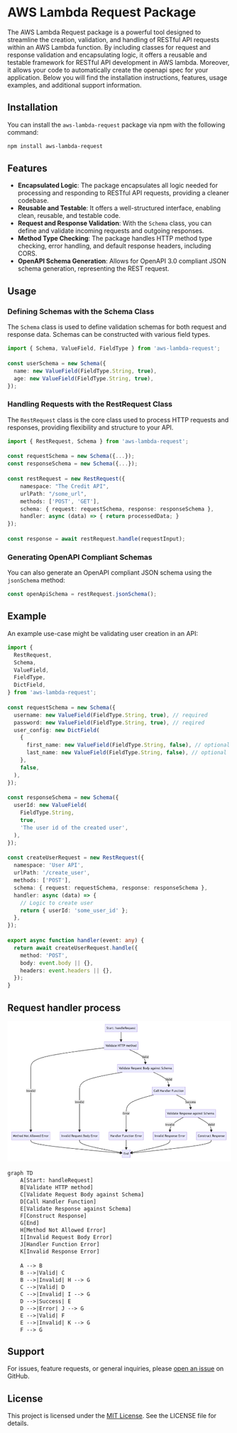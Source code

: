 # AWS Lambda Request Package

The AWS Lambda Request package is a powerful tool designed to streamline the creation, validation, and handling of RESTful API requests within an AWS Lambda function. By including classes for request and response validation and encapsulating logic, it offers a reusable and testable framework for RESTful API development in AWS lambda. Moreover, it allows your code to automatically create the openapi spec for your application. Below you will find the installation instructions, features, usage examples, and additional support information.

## Installation

You can install the `aws-lambda-request` package via npm with the following command:

```bash
npm install aws-lambda-request
```

## Features

- **Encapsulated Logic**: The package encapsulates all logic needed for processing and responding to RESTful API requests, providing a cleaner codebase.
- **Reusable and Testable**: It offers a well-structured interface, enabling clean, reusable, and testable code.
- **Request and Response Validation**: With the `Schema` class, you can define and validate incoming requests and outgoing responses.
- **Method Type Checking**: The package handles HTTP method type checking, error handling, and default response headers, including CORS.
- **OpenAPI Schema Generation**: Allows for OpenAPI 3.0 compliant JSON schema generation, representing the REST request.

## Usage

### Defining Schemas with the Schema Class

The `Schema` class is used to define validation schemas for both request and response data. Schemas can be constructed with various field types.

```typescript
import { Schema, ValueField, FieldType } from 'aws-lambda-request';

const userSchema = new Schema({
  name: new ValueField(FieldType.String, true),
  age: new ValueField(FieldType.String, true),
});
```

### Handling Requests with the RestRequest Class

The `RestRequest` class is the core class used to process HTTP requests and responses, providing flexibility and structure to your API.

```typescript
import { RestRequest, Schema } from 'aws-lambda-request';

const requestSchema = new Schema({...});
const responseSchema = new Schema({...});

const restRequest = new RestRequest({
    namespace: "The Credit API",
    urlPath: "/some_url",
    methods: ['POST', 'GET'],
    schema: { request: requestSchema, response: responseSchema },
    handler: async (data) => { return processedData; }
});

const response = await restRequest.handle(requestInput);
```

### Generating OpenAPI Compliant Schemas

You can also generate an OpenAPI compliant JSON schema using the `jsonSchema` method:

```typescript
const openApiSchema = restRequest.jsonSchema();
```

## Example

An example use-case might be validating user creation in an API:

```typescript
import {
  RestRequest,
  Schema,
  ValueField,
  FieldType,
  DictField,
} from 'aws-lambda-request';

const requestSchema = new Schema({
  username: new ValueField(FieldType.String, true), // required
  password: new ValueField(FieldType.String, true), // reqired
  user_config: new DictField(
    {
      first_name: new ValueField(FieldType.String, false), // optional
      last_name: new ValueField(FieldType.String, false), // optional
    },
    false,
  ),
});

const responseSchema = new Schema({
  userId: new ValueField(
    FieldType.String,
    true,
    'The user id of the created user',
  ),
});

const createUserRequest = new RestRequest({
  namespace: 'User API',
  urlPath: '/create_user',
  methods: ['POST'],
  schema: { request: requestSchema, response: responseSchema },
  handler: async (data) => {
    // Logic to create user
    return { userId: 'some_user_id' };
  },
});

export async function handler(event: any) {
  return await createUserRequest.handle({
    method: 'POST',
    body: event.body || {},
    headers: event.headers || {},
  });
}
```

## Request handler process 

![iamge](./README/control_flow.png)

```mermaid_md
graph TD
    A[Start: handleRequest]
    B[Validate HTTP method]
    C[Validate Request Body against Schema]
    D[Call Handler Function]
    E[Validate Response against Schema]
    F[Construct Response]
    G[End]
    H[Method Not Allowed Error]
    I[Invalid Request Body Error]
    J[Handler Function Error]
    K[Invalid Response Error]

    A --> B
    B -->|Valid| C
    B -->|Invalid| H --> G
    C -->|Valid| D
    C -->|Invalid| I --> G
    D -->|Success| E
    D -->|Error| J --> G
    E -->|Valid| F
    E -->|Invalid| K --> G
    F --> G

```

## Support

For issues, feature requests, or general inquiries, please [open an issue](https://github.com/SaadAhmad123/aws-lambda-request/issues) on GitHub.

## License

This project is licensed under the [MIT License](https://github.com/SaadAhmad123/aws-lambda-request/blob/master/License.md). See the LICENSE file for details.
